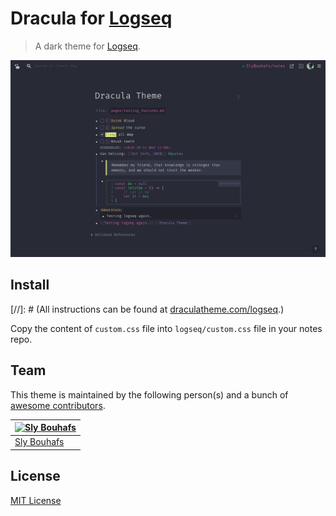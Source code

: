 # Dracula for [Logseq](http://logseq.com)

> A dark theme for [Logseq](http://logseq.com).

![Screenshot](./screenshot.png)

## Install

[//]: # (All instructions can be found at [draculatheme.com/logseq](https://draculatheme.com/logseq).)

Copy the content of `custom.css` file into `logseq/custom.css` file in your notes repo.

## Team

This theme is maintained by the following person(s) and a bunch of [awesome contributors](https://github.com/dracula/template/graphs/contributors).

[![Sly Bouhafs](https://github.com/slybouhafs.png?size=100)](https://github.com/slybouhafs) |
--- |
[Sly Bouhafs](https://github.com/slybouhafs) |

## License

[MIT License](./LICENSE)
